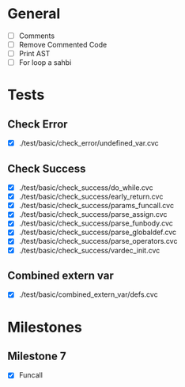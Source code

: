 # General
- [ ] Comments
- [ ] Remove Commented Code
- [ ] Print AST
- [ ] For loop a sahbi

# Tests
## Check Error
- [x] ./test/basic/check_error/undefined_var.cvc

## Check Success
- [x] ./test/basic/check_success/do_while.cvc
- [x] ./test/basic/check_success/early_return.cvc
- [x] ./test/basic/check_success/params_funcall.cvc
- [x] ./test/basic/check_success/parse_assign.cvc
- [x] ./test/basic/check_success/parse_funbody.cvc
- [x] ./test/basic/check_success/parse_globaldef.cvc
- [x] ./test/basic/check_success/parse_operators.cvc
- [x] ./test/basic/check_success/vardec_init.cvc

## Combined extern var
- [x] ./test/basic/combined_extern_var/defs.cvc 

# Milestones
## Milestone 7
- [x] Funcall